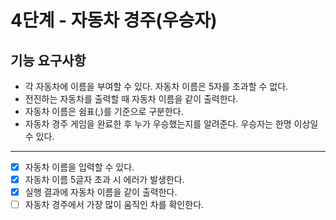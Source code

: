 # 4단계 - 자동차 경주(우승자)
## 기능 요구사항
* 각 자동차에 이름을 부여할 수 있다. 자동차 이름은 5자를 초과할 수 없다.
* 전진하는 자동차를 출력할 때 자동차 이름을 같이 출력한다.
* 자동차 이름은 쉼표(,)를 기준으로 구분한다.
* 자동차 경주 게임을 완료한 후 누가 우승했는지를 알려준다. 우승자는 한명 이상일 수 있다.
---
- [x] 자동차 이름을 입력할 수 있다.
- [x] 자동차 이름 5글자 초과 시 에러가 발생한다.
- [x] 실행 결과에 자동차 이름을 같이 출력한다.
- [ ] 자동차 경주에서 가장 많이 움직인 차를 확인한다.